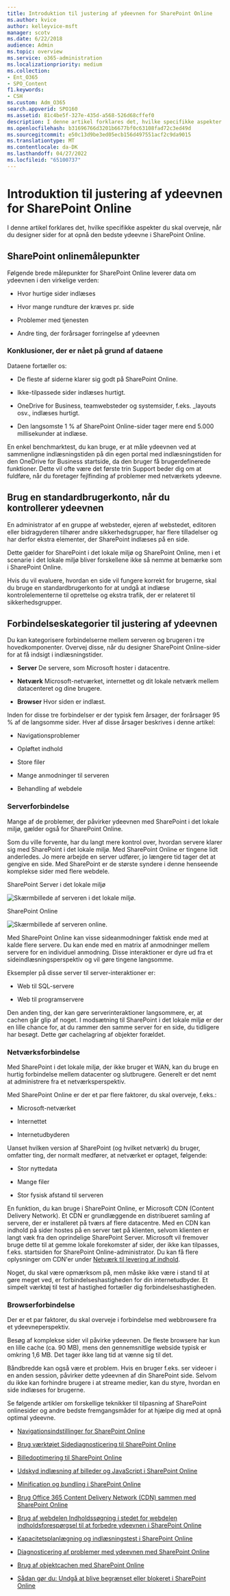 ```yaml
---
title: Introduktion til justering af ydeevnen for SharePoint Online
ms.author: kvice
author: kelleyvice-msft
manager: scotv
ms.date: 6/22/2018
audience: Admin
ms.topic: overview
ms.service: o365-administration
ms.localizationpriority: medium
ms.collection:
- Ent_O365
- SPO_Content
f1.keywords:
- CSH
ms.custom: Adm_O365
search.appverid: SPO160
ms.assetid: 81c4be5f-327e-435d-a568-526d68cffef0
description: I denne artikel forklares det, hvilke specifikke aspekter du skal overveje, når du designer sider for at opnå den bedste ydeevne i SharePoint Online.
ms.openlocfilehash: b31696766d3201b6677bf0c63108fad72c3ed49d
ms.sourcegitcommit: e50c13d9be3ed05ecb156d497551acf2c9da9015
ms.translationtype: MT
ms.contentlocale: da-DK
ms.lasthandoff: 04/27/2022
ms.locfileid: "65100737"
---
```

# <a name="introduction-to-performance-tuning-for-sharepoint-online"></a>Introduktion til justering af ydeevnen for SharePoint Online

I denne artikel forklares det, hvilke specifikke aspekter du skal overveje, når du designer sider for at opnå den bedste ydeevne i SharePoint Online.
     
## <a name="sharepoint-online-metrics"></a>SharePoint onlinemålepunkter

Følgende brede målepunkter for SharePoint Online leverer data om ydeevnen i den virkelige verden:
  
- Hvor hurtige sider indlæses
    
- Hvor mange rundture der kræves pr. side
    
- Problemer med tjenesten
    
- Andre ting, der forårsager forringelse af ydeevnen
    
### <a name="conclusions-reached-because-of-the-data"></a>Konklusioner, der er nået på grund af dataene

Dataene fortæller os:
  
- De fleste af siderne klarer sig godt på SharePoint Online.
    
- Ikke-tilpassede sider indlæses hurtigt.
    
- OneDrive for Business, teamwebsteder og systemsider, f.eks. _layouts osv., indlæses hurtigt.
    
- Den langsomste 1 % af SharePoint Online-sider tager mere end 5.000 millisekunder at indlæse.
    
En enkel benchmarktest, du kan bruge, er at måle ydeevnen ved at sammenligne indlæsningstiden på din egen portal med indlæsningstiden for den OneDrive for Business startside, da den bruger få brugerdefinerede funktioner. Dette vil ofte være det første trin Support beder dig om at fuldføre, når du foretager fejlfinding af problemer med netværkets ydeevne.
  
## <a name="use-a-standard-user-account-when-checking-performance"></a>Brug en standardbrugerkonto, når du kontrollerer ydeevnen

En administrator af en gruppe af websteder, ejeren af webstedet, editoren eller bidragyderen tilhører andre sikkerhedsgrupper, har flere tilladelser og har derfor ekstra elementer, der SharePoint indlæses på en side.
  
Dette gælder for SharePoint i det lokale miljø og SharePoint Online, men i et scenarie i det lokale miljø bliver forskellene ikke så nemme at bemærke som i SharePoint Online.
  
Hvis du vil evaluere, hvordan en side vil fungere korrekt for brugerne, skal du bruge en standardbrugerkonto for at undgå at indlæse kontrolelementerne til oprettelse og ekstra trafik, der er relateret til sikkerhedsgrupper.
  
## <a name="connection-categories-for-performance-tuning"></a>Forbindelseskategorier til justering af ydeevnen

Du kan kategorisere forbindelserne mellem serveren og brugeren i tre hovedkomponenter. Overvej disse, når du designer SharePoint Online-sider for at få indsigt i indlæsningstider.
  
- **Server** De servere, som Microsoft hoster i datacentre.
    
- **Netværk** Microsoft-netværket, internettet og dit lokale netværk mellem datacenteret og dine brugere.
    
- **Browser** Hvor siden er indlæst.
    
Inden for disse tre forbindelser er der typisk fem årsager, der forårsager 95 % af de langsomme sider. Hver af disse årsager beskrives i denne artikel:
  
- Navigationsproblemer
    
- Opløftet indhold
    
- Store filer
    
- Mange anmodninger til serveren
    
- Behandling af webdele
    
### <a name="server-connection"></a>Serverforbindelse

Mange af de problemer, der påvirker ydeevnen med SharePoint i det lokale miljø, gælder også for SharePoint Online.
  
Som du ville forvente, har du langt mere kontrol over, hvordan servere klarer sig med SharePoint i det lokale miljø. Med SharePoint Online er tingene lidt anderledes. Jo mere arbejde en server udfører, jo længere tid tager det at gengive en side. Med SharePoint er de største syndere i denne henseende komplekse sider med flere webdele.
  
SharePoint Server i det lokale miljø
  
![Skærmbillede af serveren i det lokale miljø.](../media/a8e9b646-cdff-4131-976a-b5f891da44ac.png)
  
SharePoint Online
  
![Skærmbillede af serveren online.](../media/46b27ded-d8a4-4287-b3e0-2603a764b8f8.png)
  
Med SharePoint Online kan visse sideanmodninger faktisk ende med at kalde flere servere. Du kan ende med en matrix af anmodninger mellem servere for en individuel anmodning. Disse interaktioner er dyre ud fra et sideindlæsningsperspektiv og vil gøre tingene langsomme.
  
Eksempler på disse server til server-interaktioner er:
  
- Web til SQL-servere
    
- Web til programservere
    
Den anden ting, der kan gøre serverinteraktioner langsommere, er, at cachen går glip af noget. I modsætning til SharePoint i det lokale miljø er der en lille chance for, at du rammer den samme server for en side, du tidligere har besøgt. Dette gør cachelagring af objekter forældet.
  
### <a name="network-connection"></a>Netværksforbindelse

Med SharePoint i det lokale miljø, der ikke bruger et WAN, kan du bruge en hurtig forbindelse mellem datacenter og slutbrugere. Generelt er det nemt at administrere fra et netværksperspektiv.
  
Med SharePoint Online er der et par flere faktorer, du skal overveje, f.eks.:
  
- Microsoft-netværket
    
- Internettet
    
- Internetudbyderen
    
Uanset hvilken version af SharePoint (og hvilket netværk) du bruger, omfatter ting, der normalt medfører, at netværket er optaget, følgende:
  
- Stor nyttedata
    
- Mange filer
    
- Stor fysisk afstand til serveren
    
En funktion, du kan bruge i SharePoint Online, er Microsoft CDN (Content Delivery Network). Et CDN er grundlæggende en distribueret samling af servere, der er installeret på tværs af flere datacentre. Med en CDN kan indhold på sider hostes på en server tæt på klienten, selvom klienten er langt væk fra den oprindelige SharePoint Server. Microsoft vil fremover bruge dette til at gemme lokale forekomster af sider, der ikke kan tilpasses, f.eks. startsiden for SharePoint Online-administrator. Du kan få flere oplysninger om CDN'er under [Netværk til levering af indhold](content-delivery-networks.md).
  
Noget, du skal være opmærksom på, men måske ikke være i stand til at gøre meget ved, er forbindelseshastigheden for din internetudbyder. Et simpelt værktøj til test af hastighed fortæller dig forbindelseshastigheden.
  
### <a name="browser-connection"></a>Browserforbindelse

Der er et par faktorer, du skal overveje i forbindelse med webbrowsere fra et ydeevneperspektiv.
  
Besøg af komplekse sider vil påvirke ydeevnen. De fleste browsere har kun en lille cache (ca. 90 MB), mens den gennemsnitlige webside typisk er omkring 1,6 MB. Det tager ikke lang tid at vænne sig til det.
  
Båndbredde kan også være et problem. Hvis en bruger f.eks. ser videoer i en anden session, påvirker dette ydeevnen af din SharePoint side. Selvom du ikke kan forhindre brugere i at streame medier, kan du styre, hvordan en side indlæses for brugerne.
  
Se følgende artikler om forskellige teknikker til tilpasning af SharePoint onlinesider og andre bedste fremgangsmåder for at hjælpe dig med at opnå optimal ydeevne.
  
- [Navigationsindstillinger for SharePoint Online](navigation-options-for-sharepoint-online.md)
    
- [Brug værktøjet Sidediagnosticering til SharePoint Online](page-diagnostics-for-spo.md)
    
- [Billedoptimering til SharePoint Online](image-optimization-for-sharepoint-online.md)
    
- [Udskyd indlæsning af billeder og JavaScript i SharePoint Online](delay-loading-images-and-javascript-in-sharepoint-online.md)
    
- [Minification og bundling i SharePoint Online](minification-and-bundling-in-sharepoint-online.md)
    
- [Brug Office 365 Content Delivery Network (CDN) sammen med SharePoint Online](use-microsoft-365-cdn-with-spo.md)
    
- [Brug af webdelen Indholdssøgning i stedet for webdelen indholdsforespørgsel til at forbedre ydeevnen i SharePoint Online](using-content-search-web-part-instead-of-content-query-web-part-to-improve-perfo.md)
    
- [Kapacitetsplanlægning og indlæsningstest i SharePoint Online](capacity-planning-and-load-testing-sharepoint-online.md)
    
- [Diagnosticering af problemer med ydeevnen med SharePoint Online](diagnosing-performance-issues-with-sharepoint-online.md)
    
- [Brug af objektcachen med SharePoint Online](using-the-object-cache-with-sharepoint-online.md)
    
- [Sådan gør du: Undgå at blive begrænset eller blokeret i SharePoint Online](/sharepoint/dev/general-development/how-to-avoid-getting-throttled-or-blocked-in-sharepoint-online)
